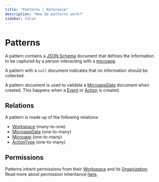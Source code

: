 ```yaml
---
title: "Patterns | Reference"
description: "How do patterns work?"
sidebar: false
---
```


# Patterns

A pattern contains a [JSON Schema](https://json-schema.org/) document that defines the information to be captured by a person interacting with a [microapp](/reference/microapps/).

A pattern with a `null` document indicates that no information should be collected.

A pattern document is used to validate a [MicroappData](/references/microapp-data/) document when created. This happens when a [Event](/references/events/) or [Action](/references/actions/) is created.

## Relations

A pattern is made up of the following relations:

* [Workspace](/reference/workspaces/) (many-to-one)
* [MicroappData](/reference/microapp-data/) (one-to-many)
* [Microapp](/reference/microapps/) (one-to-many)
* [ActionType](/reference/action-types/) (one-to-many)

## Permissions

Patterns inherit permissions from their [Workspace](/reference/workspaces/) and its [Organization](/reference/organizations/). Read more about permission inheritance [here](/reference/permissions/).
